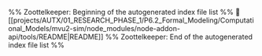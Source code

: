 %% Zoottelkeeper: Beginning of the autogenerated index file list  %%
📄 [[projects/AUTX/01_RESEARCH_PHASE_1/P6.2_Formal_Modeling/Computational_Models/mvu2-sim/node_modules/node-addon-api/tools/README|README]]
%% Zoottelkeeper: End of the autogenerated index file list  %%

